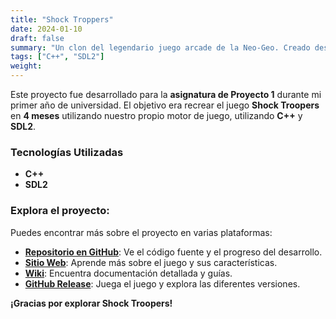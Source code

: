 ```yaml
---
title: "Shock Troppers"
date: 2024-01-10
draft: false
summary: "Un clon del legendario juego arcade de la Neo-Geo. Creado desde cero con SDL2 y C++"
tags: ["C++", "SDL2"]
weight:
---
```


Este proyecto fue desarrollado para la **asignatura de Proyecto 1** durante mi primer año de universidad. El objetivo era recrear el juego **Shock Troopers** en **4 meses** utilizando nuestro propio motor de juego, utilizando **C++** y **SDL2**.

### Tecnologías Utilizadas

- **C++**
- **SDL2**

### Explora el proyecto:

Puedes encontrar más sobre el proyecto en varias plataformas:

- [**Repositorio en GitHub**](https://github.com/Very-Serious-Games/Project1-Shock-Troopers): Ve el código fuente y el progreso del desarrollo.
- [**Sitio Web**](https://very-serious-games.github.io/Project1-Shock-Troopers/): Aprende más sobre el juego y sus características.
- [**Wiki**](https://github.com/Very-Serious-Games/Project1-Shock-Troopers/wiki): Encuentra documentación detallada y guías.
- [**GitHub Release**](https://github.com/Very-Serious-Games/Project1-Shock-Troopers/releases/tag/Release): Juega el juego y explora las diferentes versiones.

**¡Gracias por explorar Shock Troopers!**
